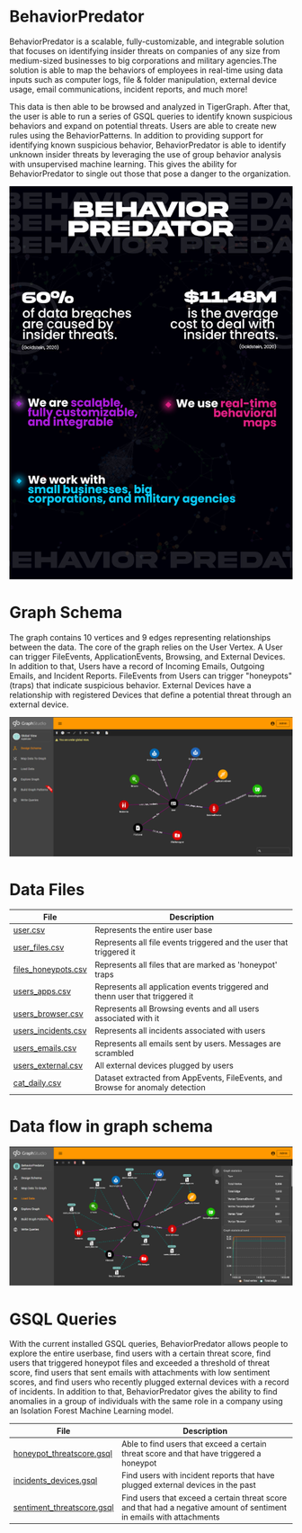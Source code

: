 # BehaviorPredator

BehaviorPredator is a scalable, fully-customizable, and integrable solution that focuses on identifying insider threats on companies of any size from medium-sized businesses to big corporations and military agencies.The solution is able to map the behaviors of employees in real-time using data inputs such as computer logs, file & folder manipulation, external device usage, email communications, incident reports, and much more!

This data is then able to be browsed and analyzed in TigerGraph. After that, the user is able to run a series of GSQL queries to identify known suspicious behaviors and expand on potential threats. Users are able to create new rules using the BehaviorPatterns. In addition to providing support for identifying known suspicious behavior, BehaviorPredator is able to identify unknown insider threats by leveraging the use of group behavior analysis with unsupervised machine learning. This gives the ability for BehaviorPredator to single out those that pose a danger to the organization.

![BehaviorPredator Infographic](https://raw.githubusercontent.com/Nate8888/TigerGraphHack/main/info.jpg)

# Graph Schema

The graph contains 10 vertices and 9 edges representing relationships between the data. The core of the graph relies on the User Vertex. A User can trigger FileEvents, ApplicationEvents, Browsing, and External Devices. In addition to that, Users have a record of Incoming Emails, Outgoing Emails, and Incident Reports. FileEvents from Users can trigger "honeypots" (traps) that indicate suspicious behavior. External Devices have a relationship with registered Devices that define a potential threat through an external device.

![BehaviorPredator Schema](https://raw.githubusercontent.com/Nate8888/TigerGraphHack/main/platform_imgs/graphschema.png)

# Data Files

|     File      | Description |
| ------------- | ------------- |
| [user.csv](https://github.com/Nate8888/TigerGraphHack/blob/main/src/graph_data/users.csv)  | Represents the entire user base  |
| [user_files.csv](https://github.com/Nate8888/TigerGraphHack/blob/main/src/graph_data/users_files.csv)  | Represents all file events triggered and the user that triggered it  |
| [files_honeypots.csv](https://github.com/Nate8888/TigerGraphHack/blob/main/src/graph_data/files_honeypot.csv)  | Represents all files that are marked as 'honeypot' traps  |
| [users_apps.csv](https://github.com/Nate8888/TigerGraphHack/blob/main/src/graph_data/users_apps.csv)  | Represents all application events triggered and thenn user that triggered it |
| [users_browser.csv](https://github.com/Nate8888/TigerGraphHack/blob/main/src/graph_data/users_browser.csv)  | Represents all Browsing events and all users associated with it |
| [users_incidents.csv](https://github.com/Nate8888/TigerGraphHack/blob/main/src/graph_data/users_incidents.csv)  | Represents all incidents associated with users |
| [users_emails.csv](https://github.com/Nate8888/TigerGraphHack/blob/main/src/graph_data/users_emails.csv)  | Represents all emails sent by users. Messages are scrambled |
| [users_external.csv](https://github.com/Nate8888/TigerGraphHack/blob/main/src/graph_data/users_external.csv)  | All external devices plugged by users|
| [cat_daily.csv](https://github.com/Nate8888/TigerGraphHack/blob/main/src/cat_daily.csv)  | Dataset extracted from AppEvents, FileEvents, and Browse for anomaly detection |

# Data flow in graph schema
![Data Load Description](https://raw.githubusercontent.com/Nate8888/TigerGraphHack/main/platform_imgs/load_data.png)

# GSQL Queries

With the current installed GSQL queries, BehaviorPredator allows people to explore the entire userbase, find users with a certain threat score, find users that triggered honeypot files and exceeded a threshold of threat score, find users that sent emails with attachments with low sentiment scores, and find users who recently plugged external devices with a record of incidents. In addition to that, BehaviorPredator gives the ability to find anomalies in a group of individuals with the same role in a company using an Isolation Forest Machine Learning model.

|     File      | Description |
| ------------- | ------------- |
| [honeypot_threatscore.gsql](https://github.com/Nate8888/TigerGraphHack/blob/main/src/GSQL_queries/honeypot_threatscore.gsql)  | Able to find users that exceed a certain threat score and that have triggered a honeypot  |
| [incidents_devices.gsql](https://github.com/Nate8888/TigerGraphHack/blob/main/src/GSQL_queries/incidents_devices.gsql)  | Find users with incident reports that have plugged external devices in the past |
| [sentiment_threatscore.gsql](https://github.com/Nate8888/TigerGraphHack/blob/main/src/GSQL_queries/sentiment_threatscore.gsql)  | Find users that exceed a certain threat score and that had a negative amount of sentiment in emails with attachments  |
